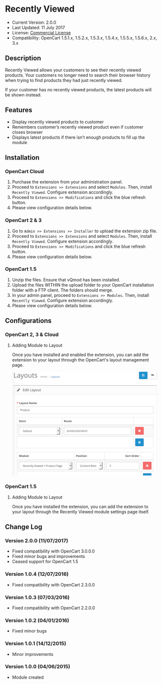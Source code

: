 # Recently Viewed

* Current Version: 2.0.0
* Last Updated: 11 July 2017
* License: [Commercial License][1]
* Compatibility: OpenCart 1.5.1.x, 1.5.2.x, 1.5.3.x, 1.5.4.x, 1.5.5.x, 1.5.6.x, 2.x, 3.x


[1]: https://www.marketinsg.com/usage-license

## Description

Recently Viewed allows your customers to see their recently viewed products. Your customers no longer need to search their browser history when trying to find products they had just recently viewed.

If your customer has no recently viewed products, the latest products will be shown instead.

## Features

* Display recently viewed products to customer
* Remembers customer’s recently viewed product even if customer closes browser
* Displays latest products if there isn’t enough products to fill up the module

## Installation

### OpenCart Cloud

1. Purchase the extension from your administration panel.
2. Proceed to `Extensions >> Extensions` and select `Modules`. Then, install `Recently Viewed`. Configure extension accordingly.
3. Proceed to `Extensions >> Modifications` and click the blue refresh button.
4. Please view configuration details below.

### OpenCart 2 & 3

1. Go to `Admin >> Extensions >> Installer` to upload the extension zip file.
2. Proceed to `Extensions >> Extensions` and select `Modules`. Then, install `Recently Viewed`. Configure extension accordingly.
3. Proceed to `Extensions >> Modifications` and click the blue refresh button.
4. Please view configuration details below.

### OpenCart 1.5

1. Unzip the files. Ensure that vQmod has been installed.
2. Upload the files WITHIN the upload folder to your OpenCart installation folder with a FTP client. The folders should merge.
3. In your admin panel, proceed to `Extensions >> Modules`. Then, install `Recently Viewed`. Configure extension accordingly.
4. Please view configuration details below.

## Configurations

### OpenCart 2, 3 & Cloud

1. Adding Module to Layout

	Once you have installed and enabled the extension, you can add the extension to your layout through the OpenCart's layout management page.

	![Screenshot](images/recently_viewed/image-1.png)

### OpenCart 1.5

1. Adding Module to Layout

	Once you have installed the extension, you can add the extension to your layout through the Recently Viewed module settings page itself.

## Change Log

### Version 2.0.0 (11/07/2017)
* Fixed compatibility with OpenCart 3.0.0.0
* Fixed minor bugs and improvements
* Ceased support for OpenCart 1.5
### Version 1.0.4 (12/07/2016)
* Fixed compatibility with OpenCart 2.3.0.0
### Version 1.0.3 (07/03/2016)
* Fixed compatibility with OpenCart 2.2.0.0
### Version 1.0.2 (04/01/2016)
* Fixed minor bugs
### Version 1.0.1 (14/12/2015)
* Minor improvements
### Version 1.0.0 (04/06/2015)
* Module created